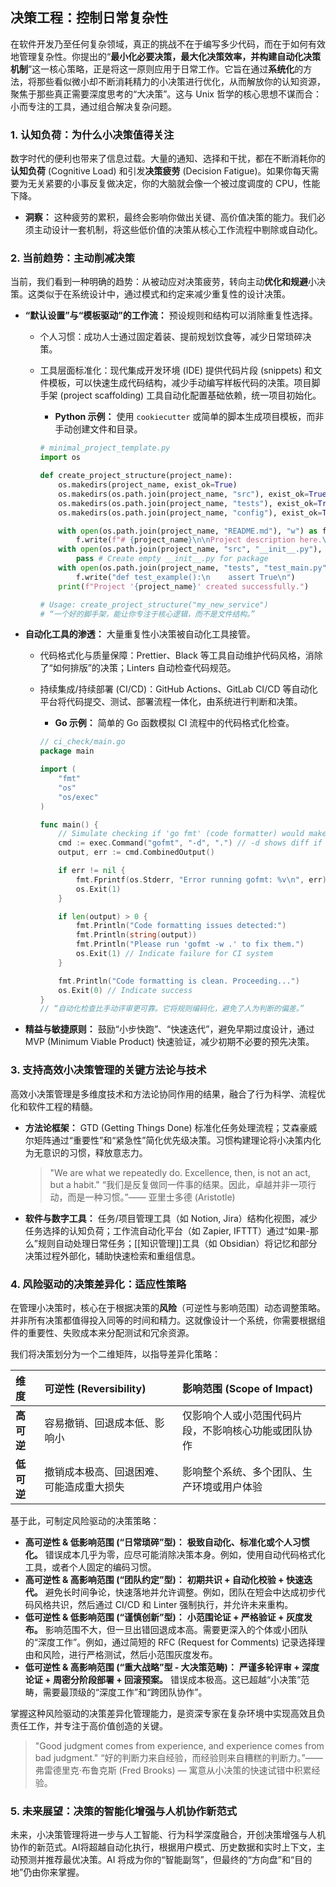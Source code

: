 ## 决策工程：控制日常复杂性

在软件开发乃至任何复杂领域，真正的挑战不在于编写多少代码，而在于如何有效地管理复杂性。你提出的“**最小化必要决策，最大化决策效率，并构建自动化决策机制**”这一核心策略，正是将这一原则应用于日常工作。它旨在通过**系统化**的方法，将那些看似微小却不断消耗精力的小决策进行优化，从而解放你的认知资源，聚焦于那些真正需要深度思考的“大决策”。这与 Unix 哲学的核心思想不谋而合：小而专注的工具，通过组合解决复杂问题。

### 1. 认知负荷：为什么小决策值得关注

数字时代的便利也带来了信息过载。大量的通知、选择和干扰，都在不断消耗你的**认知负荷** (Cognitive Load) 和引发**决策疲劳** (Decision Fatigue)。如果你每天需要为无关紧要的小事反复做决定，你的大脑就会像一个被过度调度的 CPU，性能下降。

*   **洞察：** 这种疲劳的累积，最终会影响你做出关键、高价值决策的能力。我们必须主动设计一套机制，将这些低价值的决策从核心工作流程中剔除或自动化。

### 2. 当前趋势：主动削减决策

当前，我们看到一种明确的趋势：从被动应对决策疲劳，转向主动**优化和规避**小决策。这类似于在系统设计中，通过模式和约定来减少重复性的设计决策。

*   **“默认设置”与“模板驱动”的工作流：** 预设规则和结构可以消除重复性选择。
    *   个人习惯：成功人士通过固定着装、提前规划饮食等，减少日常琐碎决策。
    *   工具层面标准化：现代集成开发环境 (IDE) 提供代码片段 (snippets) 和文件模板，可以快速生成代码结构，减少手动编写样板代码的决策。项目脚手架 (project scaffolding) 工具自动化配置基础依赖，统一项目初始化。
        *   **Python 示例：** 使用 `cookiecutter` 或简单的脚本生成项目模板，而非手动创建文件和目录。

        ```python
        # minimal_project_template.py
        import os

        def create_project_structure(project_name):
            os.makedirs(project_name, exist_ok=True)
            os.makedirs(os.path.join(project_name, "src"), exist_ok=True)
            os.makedirs(os.path.join(project_name, "tests"), exist_ok=True)
            os.makedirs(os.path.join(project_name, "config"), exist_ok=True)

            with open(os.path.join(project_name, "README.md"), "w") as f:
                f.write(f"# {project_name}\n\nProject description here.\n")
            with open(os.path.join(project_name, "src", "__init__.py"), "w") as f:
                pass # Create empty __init__.py for package
            with open(os.path.join(project_name, "tests", "test_main.py"), "w") as f:
                f.write("def test_example():\n    assert True\n")
            print(f"Project '{project_name}' created successfully.")

        # Usage: create_project_structure("my_new_service")
        # “一个好的脚手架，能让你专注于核心逻辑，而不是文件结构。”
        ```

*   **自动化工具的渗透：** 大量重复性小决策被自动化工具接管。
    *   代码格式化与质量保障：Prettier、Black 等工具自动维护代码风格，消除了“如何排版”的决策；Linters 自动检查代码规范。
    *   持续集成/持续部署 (CI/CD)：GitHub Actions、GitLab CI/CD 等自动化平台将代码提交、测试、部署流程一体化，由系统进行判断和决策。
        *   **Go 示例：** 简单的 Go 函数模拟 CI 流程中的代码格式化检查。

        ```go
        // ci_check/main.go
        package main

        import (
        	"fmt"
        	"os"
        	"os/exec"
        )

        func main() {
        	// Simulate checking if 'go fmt' (code formatter) would make changes
        	cmd := exec.Command("gofmt", "-d", ".") // -d shows diff if changes are needed
        	output, err := cmd.CombinedOutput()

        	if err != nil {
        		fmt.Fprintf(os.Stderr, "Error running gofmt: %v\n", err)
        		os.Exit(1)
        	}

        	if len(output) > 0 {
        		fmt.Println("Code formatting issues detected:")
        		fmt.Println(string(output))
        		fmt.Println("Please run 'gofmt -w .' to fix them.")
        		os.Exit(1) // Indicate failure for CI system
        	}

        	fmt.Println("Code formatting is clean. Proceeding...")
        	os.Exit(0) // Indicate success
        }
        // “自动化检查比手动评审更可靠。它将规则编码化，避免了人为判断的偏差。”
        ```
*   **精益与敏捷原则：** 鼓励“小步快跑”、“快速迭代”，避免早期过度设计，通过 MVP (Minimum Viable Product) 快速验证，减少初期不必要的预先决策。

### 3. 支持高效小决策管理的关键方法论与技术

高效小决策管理是多维度技术和方法论协同作用的结果，融合了行为科学、流程优化和软件工程的精髓。

*   **方法论框架：** GTD (Getting Things Done) 标准化任务处理流程；艾森豪威尔矩阵通过“重要性”和“紧急性”简化优先级决策。习惯构建理论将小决策内化为无意识的习惯，释放意志力。
    > "We are what we repeatedly do. Excellence, then, is not an act, but a habit."
    > “我们是反复做同一件事的结果。因此，卓越并非一项行动，而是一种习惯。”—— 亚里士多德 (Aristotle)

*   **软件与数字工具：** 任务/项目管理工具（如 Notion, Jira）结构化视图，减少任务选择的认知负荷；工作流自动化平台（如 Zapier, IFTTT）通过“如果-那么”规则自动处理日常任务；[[知识管理]]工具（如 Obsidian）将记忆和部分决策过程外部化，辅助快速检索和重组信息。

### 4. 风险驱动的决策差异化：适应性策略

在管理小决策时，核心在于根据决策的**风险**（可逆性与影响范围）动态调整策略。并非所有决策都值得投入同等的时间和精力。这就像设计一个系统，你需要根据组件的重要性、失败成本来分配测试和冗余资源。

我们将决策划分为一个二维矩阵，以指导差异化策略：

| **维度**            | **可逆性 (Reversibility)**                      | **影响范围 (Scope of Impact)**                      |
| :------------------ | :---------------------------------------------- | :---------------------------------------------------- |
| **高可逆**          | 容易撤销、回退成本低、影响小                    | 仅影响个人或小范围代码片段，不影响核心功能或团队协作  |
| **低可逆**          | 撤销成本极高、回退困难、可能造成重大损失        | 影响整个系统、多个团队、生产环境或用户体验            |

基于此，可制定风险驱动的决策策略：

*   **高可逆性 & 低影响范围 (“日常琐碎”型)：** **极致自动化、标准化或个人习惯化。** 错误成本几乎为零，应尽可能消除决策本身。例如，使用自动代码格式化工具，或者个人固定的编码习惯。
*   **高可逆性 & 高影响范围 (“团队约定”型)：** **初期共识 + 自动化校验 + 快速迭代。** 避免长时间争论，快速落地并允许调整。例如，团队在短会中达成初步代码风格共识，然后通过 CI/CD 和 Linter 强制执行，并允许未来重构。
*   **低可逆性 & 低影响范围 (“谨慎创新”型)：** **小范围论证 + 严格验证 + 灰度发布。** 影响范围不大，但一旦出错回退成本高。需要更深入的个体或小团队的“深度工作”。例如，通过简短的 RFC (Request for Comments) 记录选择理由和风险，进行严格测试，然后小范围灰度发布。
*   **低可逆性 & 高影响范围 (“重大战略”型 - 大决策范畴)：** **严谨多轮评审 + 深度论证 + 周密分阶段部署 + 回滚预案。** 错误成本极高。这已超越“小决策”范畴，需要最顶级的“深度工作”和“跨团队协作”。

掌握这种风险驱动的决策差异化管理能力，是资深专家在复杂环境中实现高效且负责任工作，并专注于高价值创造的关键。
> "Good judgment comes from experience, and experience comes from bad judgment."
> “好的判断力来自经验，而经验则来自糟糕的判断力。”—— 弗雷德里克·布鲁克斯 (Fred Brooks) — 寓意从小决策的快速试错中积累经验。

### 5. 未来展望：决策的智能化增强与人机协作新范式

未来，小决策管理将进一步与人工智能、行为科学深度融合，开创决策增强与人机协作的新范式。AI将超越自动化执行，根据用户模式、历史数据和实时上下文，主动预测并推荐最优决策。AI 将成为你的“智能副驾”，但最终的“方向盘”和“目的地”仍由你来掌握。